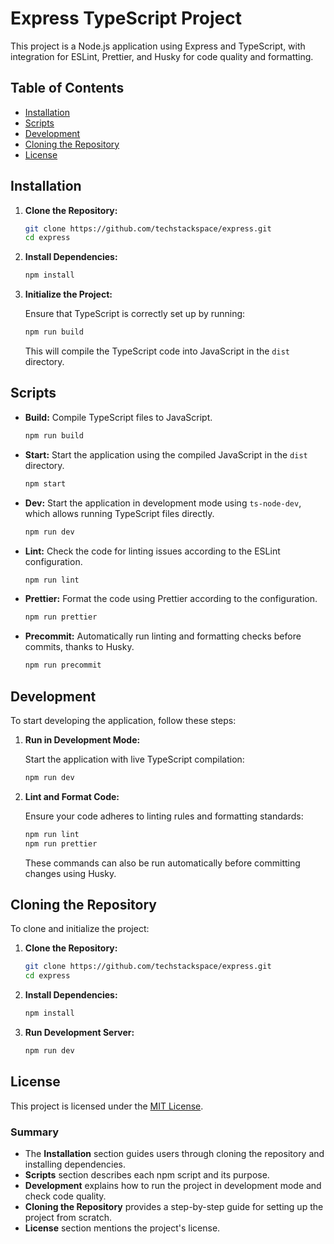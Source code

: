 # Express TypeScript Project

This project is a Node.js application using Express and TypeScript, with integration for ESLint, Prettier, and Husky for code quality and formatting.

## Table of Contents

- [Installation](#installation)
- [Scripts](#scripts)
- [Development](#development)
- [Cloning the Repository](#cloning-the-repository)
- [License](#license)

## Installation

1. **Clone the Repository:**

   ```bash
   git clone https://github.com/techstackspace/express.git
   cd express
   ```

2. **Install Dependencies:**

   ```bash
   npm install
   ```

3. **Initialize the Project:**

   Ensure that TypeScript is correctly set up by running:

   ```bash
   npm run build
   ```

   This will compile the TypeScript code into JavaScript in the `dist` directory.

## Scripts

- **Build:** Compile TypeScript files to JavaScript.
  
  ```bash
  npm run build
  ```

- **Start:** Start the application using the compiled JavaScript in the `dist` directory.
  
  ```bash
  npm start
  ```

- **Dev:** Start the application in development mode using `ts-node-dev`, which allows running TypeScript files directly.
  
  ```bash
  npm run dev
  ```

- **Lint:** Check the code for linting issues according to the ESLint configuration.
  
  ```bash
  npm run lint
  ```

- **Prettier:** Format the code using Prettier according to the configuration.
  
  ```bash
  npm run prettier
  ```

- **Precommit:** Automatically run linting and formatting checks before commits, thanks to Husky.
  
  ```bash
  npm run precommit
  ```

## Development

To start developing the application, follow these steps:

1. **Run in Development Mode:**

   Start the application with live TypeScript compilation:

   ```bash
   npm run dev
   ```

2. **Lint and Format Code:**

   Ensure your code adheres to linting rules and formatting standards:

   ```bash
   npm run lint
   npm run prettier
   ```

   These commands can also be run automatically before committing changes using Husky.

## Cloning the Repository

To clone and initialize the project:

1. **Clone the Repository:**

   ```bash
   git clone https://github.com/techstackspace/express.git
   cd express
   ```

2. **Install Dependencies:**

   ```bash
   npm install
   ```

3. **Run Development Server:**

   ```bash
   npm run dev
   ```

## License

This project is licensed under the [MIT License](LICENSE).

### Summary

- The **Installation** section guides users through cloning the repository and installing dependencies.
- **Scripts** section describes each npm script and its purpose.
- **Development** explains how to run the project in development mode and check code quality.
- **Cloning the Repository** provides a step-by-step guide for setting up the project from scratch.
- **License** section mentions the project's license.

